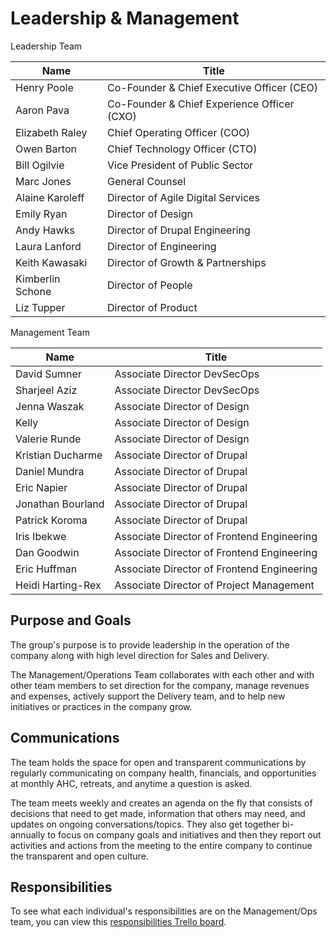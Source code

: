 # Leadership & Management

Leadership Team

| Name             | Title                                       |
| ---------------- | ------------------------------------------- |
| Henry Poole      | Co-Founder & Chief Executive Officer (CEO)  |
| Aaron Pava       | Co-Founder & Chief Experience Officer (CXO) |
| Elizabeth Raley  | Chief Operating Officer (COO)               |
| Owen Barton      | Chief Technology Officer (CTO)              |
| Bill Ogilvie     | Vice President of Public Sector             |
| Marc Jones       | General Counsel                             |
| Alaine Karoleff  | Director of Agile Digital Services          |
| Emily Ryan       | Director of Design                          |
| Andy Hawks       | Director of Drupal Engineering              |
| Laura Lanford    | Director of Engineering                     |
| Keith Kawasaki   | Director of Growth & Partnerships           |
| Kimberlin Schone | Director of People                          |
| Liz Tupper       | Director of Product                         |

Management Team

| Name              | Title                                      |
| ----------------- | ------------------------------------------ |
| David Sumner      | Associate Director DevSecOps               |
| Sharjeel Aziz     | Associate Director DevSecOps               |
| Jenna Waszak      | Associate Director of Design               |
| Kelly             | Associate Director of Design               |
| Valerie Runde     | Associate Director of Design               |
| Kristian Ducharme | Associate Director of Drupal               |
| Daniel Mundra     | Associate Director of Drupal               |
| Eric Napier       | Associate Director of Drupal               |
| Jonathan Bourland | Associate Director of Drupal               |
| Patrick Koroma    | Associate Director of Drupal               |
| Iris Ibekwe       | Associate Director of Frontend Engineering |
| Dan Goodwin       | Associate Director of Frontend Engineering |
| Eric Huffman      | Associate Director of Frontend Engineering |
| Heidi Harting-Rex | Associate Director of Project Management   |

## Purpose and Goals

The group's purpose is to provide leadership in the operation of the company along with high level direction for Sales and Delivery.

The Management/Operations Team collaborates with each other and with other team members to set direction for the company, manage revenues and expenses, actively support the Delivery team, and to help new initiatives or practices in the company grow.

## Communications

The team holds the space for open and transparent communications by regularly communicating on company health, financials, and opportunities at monthly AHC, retreats, and anytime a question is asked.

The team meets weekly and creates an agenda on the fly that consists of decisions that need to get made, information that others may need, and updates on ongoing conversations/topics. They also get together bi-annually to focus on company goals and initiatives and then they report out activities and actions from the meeting to the entire company to continue the transparent and open culture.

## Responsibilities

To see what each individual's responsibilities are on the Management/Ops team, you can view this [responsibilities Trello board](https://trello.com/b/qYDkL0tM/ops-team-responsibilities).
